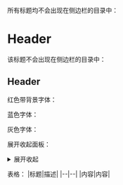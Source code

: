 所有标题均不会出现在侧边栏的目录中：
# Header <!-- {docsify-ignore-all} -->

该标题不会出现在侧边栏的目录中：
## Header <!-- {docsify-ignore} -->

红色带背景字体：
<span class="font-red"></span>

蓝色字体：
<span class="font-blue"></span>

灰色字体：
<span class="font-gray"></span>

展开收起面板：
<details>
<summary>展开收起</summary>

这是内容。

</details>

表格：
|标题|描述|
|--|--|
|内容|内容|